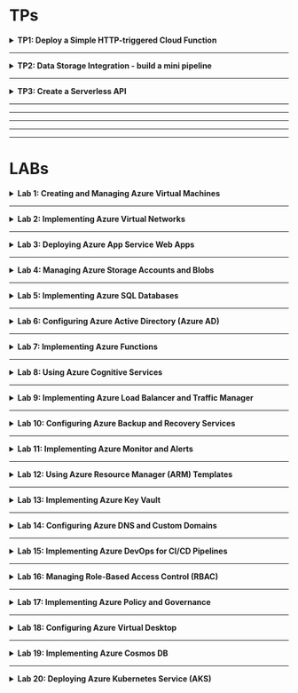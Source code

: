 # TPs

<details>
<summary>
<b>TP1: Deploy a Simple HTTP-triggered Cloud Function</b>
</summary>

- [<b>All Screenshots tp1, sub folder</b>](/tp1/screenshots/)
- Create Function [mhamedHttpFunc](/tp1/screenshots/create_func.png)
- Deploy Function [successfull](/tp1/screenshots/deploy.png)
- Result on Azure Portal [Dashboard](/tp1/screenshots/result.png)
- Function on the [browser](/tp1/screenshots/proof.png)

</details>

--- 

<details>
<summary>
<b>TP2: Data Storage Integration - build a mini pipeline</b>
</summary>

- [<b>All Screenshots tp2, sub folder</b>](/tp2/screenshots/)
- [Create Storage Account](/tp2/screenshots/create_storage_account.png)
- [Create App Function](/tp2/screenshots/app_func.png)
- [Create Container](/tp2/screenshots/local_func.png)
- [Logs Js Code](/tp2/screenshots/code.png)
- [Publish App Function](/tp2/screenshots/publish.png)
- [HTTPS POST TRIGGER](/tp2/screenshots/postman_post.png)
- [Saved log in Blob](/tp2/screenshots/saved_log.png)
- [Download log file](/tp2/screenshots/saved_log.png). [file](/tp2/log_123_1727963962038.json)

</details>

--- 

<details>
<summary>
<b>TP3: Create a Serverless API</b>
</summary>

- [Create Resource Group](/tp3/screenshots/resource_grp.png)
- Create Cosmos DB Account. 
```
az cosmosdb create --name mhameddbaccount --resource-group mhamedresourcegrp --kind GlobalDocumentDB --default-consistency-level Session
```
- Create a Database and Collection
```
az cosmosdb sql database create --account-name mhamedaccountdb --resource-group mhamed-tp-grp --name usersdb

az cosmosdb sql container create --account-name mhamedaccountdb --resource-group mhamed-tp-grp --database-name usersdb --name users --partition-key-path "/id"
```
- Create Function App.
```
mkdir myfunc
cd myfunc

func init --javascript
```
- Create the Function API. [Directory](/tp3/screenshots/setup.png).
```
func new --name crudApi --template "HTTP trigger"
```
- [Publish Function App](/tp3/screenshots/publish.png)
- [POST REQUEST](/tp3/screenshots/result_post.png)

</details>

---
---
---
---
---

# LABs

<details >
<summary>
<b>Lab 1: Creating and Managing Azure Virtual Machines</b>
</summary>

- [<b>All Screenshots lab1, sub folder</b>](/lab1/)
- [VM Created **successully**](/lab1/vm_running.png)
- [Connect to VM via SSH **successully**](/lab1/success_ssh_connection.png)
- [Install software on the VM **successully**](/lab1/success_install_software.png)

- [x] Deploy a Windows and a Linux virtual machine (VM) in Azure.
- [x] Configure VM sizes, storage options, and networking settings.
- [x] Connect to the VMs using Remote Desktop Protocol (RDP) and Secure Shell (SSH).
- [x] Install software on the VMs and take snapshots.
</details>

---

<details >
<summary>
<b>Lab 2: Implementing Azure Virtual Networks</b>
</summary>

- [<b>All Screenshots lab2, sub folder</b>](/lab2/)
- [VNet created with multiple subnets](/lab2/vnet_dashboard.png)
- [NGS created](/lab2/ngs_dashboard.png)
- [Connect the VM to a newly created subnet](/lab2/connect_vm_to_new_subnet.png)
- [New VM's subnet](/lab2/new_vm_subnet.png)
- [New VNet](/lab2/new_vnet.png)
- [VNets peering **successful**](/lab2/vnets_peering.png)

- [x] Create a Virtual Network (VNet) with multiple subnets.
- [x] Set up Network Security Groups (NSGs) to control inbound and outbound traffic.
- [x] Deploy VMs into specific subnets.
  - Had to create a new subnet
  - Change the Subnet via the NIC Settings.
  - Edit the IP Configuration.
  - Save the new settings.
  - Restart the VM.
- [x] Configure VNet peering between two VNets.
  - Created new Vnet `ml-vnet`.
  - From VNet `mhamed-lehbab-vm-vnet`, I peered the `ml-vnet`.
  </details>

---

<details >
<summary>
<b>Lab 3: Deploying Azure App Service Web Apps
</b>
</summary>

- [<b>All Screenshots lab3, sub folder</b>](/lab3/)
- [Config App Service Plan](/lab3/config_app_service.png)
- [Web App Dashboard](/lab3/web_app_dashboard.png)

- [x] Create an Azure App Service plan.
  - [The Web app template](https://icy-sand-07d5e9b03.5.azurestaticapps.net/).
- [x] Deploy a web application using Azure App Service.
- [x] Configure custom domains and SSL certificates.
- [x] Implement deployment slots for staging and production.
  - Azure doesn't support Deployment Slots for Static Web Apps.
  </details>

---

<details >
<summary>
<b>Lab 4: Managing Azure Storage Accounts and Blobs</b>
</summary>

- [<b>All Screenshots lab 4, sub folder</b>](/lab4/)
- [Storage Account Dashboard](/lab4/storage_account_dashboard.png)
- [Uploaded a blob](/lab4/uploaded_blob.png)
- [Uploaded a blob 2](/lab4/uploaded_blob2.png)
- [SAS config](/lab4/sas_config.png).
- [Implemented lifecycle managemenet](/lab4/life_cycle_management.png)

- [x] Create a Storage Account with different replication options.
- [x] Upload and manage blobs using Azure Portal and Azure CLI.
  - From Portal.
    - Created a container `mycontainer`.
    - Uploaded a Blob. (See screenshot above Uploaded a blob).
  - From CLI.
    - Created a container `mycontainer2`.
    - Uploaded a Blob (see screenshot above Uploaded a blob 2).
- [x] Set up Shared Access Signatures (SAS) for secure access.
  - Generated keys for container etc.
- [x] Implement lifecycle management policies.
  - Created a rule (TransitionToCool) to delete blobs after 60 days.
  </details>

---

<details>
<summary>
<b>Lab 5: Implementing Azure SQL Databases</b>
</summary>

- [<b>All Screenshots lab 5, sub folder</b>](/lab5/)
- [Azure SQL Database intance](/lab5/db_config.png)
- [Connected to Database](/lab5/connect_to_td.png)
- [Configure firewall](/lab5/config_firewall.png)
- [Import Data to database](/lab5/import_data_to_db.png)
- [Database Geo Replica](/lab5/replica.png)

- [x] Deploy an Azure SQL Database instance.
- [x] Configure firewall settings to allow client access.
- [x] Import data into the database.
  - Imported `sample.sql` to Account Storage Bloc.
  - [Check the data that's inside database](/lab5/data_in_db.png).
- [x] Implement Geo-replication for high availability.
</details>

---

<details>
<summary>
<b>Lab 6: Configuring Azure Active Directory (Azure AD)</b>

</summary>
*** NOTICE ***

<b>Lab 6: School account is restricted.</b>

- [<b>All Screenshots lab 6, sub folder</b>](/lab6/)

- [x] Create and manage users and groups in Azure AD.
- [x] Configure Multi-Factor Authentication (MFA) for users.
- [] Set up Application Registrations and Service Principals.
- [x ] Implement Conditional Access policies.

</details>

---

<details>
<summary>
<b>Lab 7: Implementing Azure Functions</b>
</summary>

- [<b>All Screenshots lab 7, sub folder</b>](/lab7/)
- [Function App Created](/lab7/fn_app_created.png)
- [Trigger Function Running](/lab7/fn_app_post.png)
- [Monitoring Function performance](/lab7/fn_app_monitoring.png)

- [x] Create an Azure Function App.
- [x] Develop a serverless function triggered by an HTTP request.
  - From available Templates.
  - Create HTTP trigger function `HttpTrigger1`.
- [x] Integrate the function with Azure Storage or Azure Queue.
  - install storage-blob `npm install @azure/storage-blob`.
  - Modify the function code to [this](/lab7/index.js).
- [x] Monitor function performance and logs.

</details>

---

<details>
<summary>
<b>Lab 8: Using Azure Cognitive Services</b>
</summary>

- [<b>All Screenshots lab 8, sub folder</b>](/lab8/)
- [Azure Cognitive Services resource](/lab8/azure_ai_service.png)

- [x] Create a Cognitive Services resource.
- [x] Develop an application that uses the Text Analytics API.
  - Use `Language` model.
  - Create a [nodejs app](/lab8/text-analitycs-app/)
  - Use your `keys` and `endpoints`.
- [x] Analyze sentiment and key phrases from sample text.
  - Run the `node index.js` command.
  - See [Result](/lab8/result.png)
- [x] Monitor API usage and manage keys.
</details>

---

<details>
<summary>
<b>Lab 9: Implementing Azure Load Balancer and Traffic Manager
</b>
</summary>

- [<b>All Screenshots lab 9, sub folder</b>](/lab9/)
- [Second vm](/lab9/create_vm2.png)
- [Loadbalancer dashboard](/lab9/lb_dashboard.png)
- [Loadbalancing rules](/lab9/lb_rules.png)
- [Traffic manager](/lab9/trafic_manager.png)
- [Traffic endpoint monitoring](/lab9/traffic_endpoint.png)

- [x] Deploy Azure Load Balancer to distribute traffic across VMs.
  - Created a second VM `mhamed-vm2`.
  - Config Load Balancer, frontend ip configuration. [HERE](/lab9/frontend_config.png)
  - Config Load Balancer, backend pool. [HERE](/lab9/backend_config.png)
- [x] Configure health probes and load balancing rules.
  - Created Load balancing rules. `http-lb-rule`
- [x] Set up Azure Traffic Manager for DNS-based traffic routing.
  - Created a traffic manager. `mhamed-traffic-maanger`.
  - Added entpoint to monitor traffic.
- [x] Test failover scenarios.
</details>

---

<details>
<summary>
<b>Lab 10: Configuring Azure Backup and Recovery Services</b>
</summary>

- [<b>All Screenshots lab 10, sub folder</b>](/lab10/)
- [Vault dashboard](/lab10/vault_dashboard.png)
- [Backup](/lab10/backup_vm.png)
- [VM policy](/lab10/vm_policy.png)

- [x] Create a Recovery Services Vault.
- [x] Configure backup for VMs and Azure Files.
- [x] Perform a backup and restore operation.
  - Backed up my VM Linux machine.
- [x] Implement backup policies and retention.
  - Select policy type. In my case `vm policy`.
  - Config VM Policy `mhamed-vm-policy`.
  </details>

---

<details>
<summary>
<b>Lab 11: Implementing Azure Monitor and Alerts</b>
</summary>

- [<b>All Screenshots lab 11, sub folder</b>](/lab11/)
- [VM Monitoring](/lab11/vm_monitoring.png)
- [All Group Monitoring](/lab11/group_monitoring.png)
- [Alerts Monitoring](/lab11/alerts_monitoring.png)

- [x] Set up Azure Monitor to collect metrics and logs.
- [x] Create alerts based on resource metrics.
- [x] Visualize data using Azure dashboards.
- [x] Implement Action Groups for alert notifications.

</details>

---

<details>
<summary>
<b>Lab 12: Using Azure Resource Manager (ARM) Templates</b>
</summary>

- [<b>All Screenshots lab 12, sub folder</b>](/lab12/)

- [x] Write an ARM template to deploy a multi-tier application.
  - Template Multi-tier Application. [HERE](/lab12/template.json)
- [x] Parameterize the template for reusability.

  ```
  az deployment group create --resource-group <your-resource-group> --template-file template.json --parameters sqlServerName=mhamed-lehbab-sql-server databaseName=mhamed-lehbab-db webAppName=mhamed-lehbab-fn-app appServicePlanName=SERVICE_APP_NAME adminUsername=USERNAME_HERE adminPassword=PASSWORD_HERE location=central-fr

  ```

- [x] Deploy resources using the template via Azure CLI.

  ```
  az deployment group validate --resource-group <your-resource-group> --template-file template.json --parameters sqlServerName=mhamed-lehbab-sql-server databaseName=mhamed-lehbab-db webAppName=mhamed-lehbab-fn-app appServicePlanName=SERVICE_APP_NAME adminUsername=USERNAME_HERE adminPassword=PASSWORD_HERE location=central-fr

  ```

- [x] Validate and troubleshoot deployment issues.

  ```
  az deployment group validate --resource-group <your-resource-group> --template-file template.json --parameters sqlServerName=mhamed-lehbab-sql-server databaseName=mhamed-lehbab-db webAppName=mhamed-lehbab-fn-app appServicePlanName=SERVICE_APP_NAME adminUsername=USERNAME_HERE adminPassword=PASSWORD_HERE location=central-fr

  ```

  </details>

---

<details>
<summary>
<b>Lab 13: Implementing Azure Key Vault</b>
</summary>

- [<b>All Screenshots lab 13, sub folder</b>](/lab13/)
- [Key vault dashboard](/lab13/key_vault_dashboard.png)

- [x] Create an Azure Key Vault.
- [x] Store and retrieve secrets, keys, and certificates.
- [x] Integrate Key Vault with an application for secret management.
- [x] Set up access policies and monitoring.
- [x] Try to use one of your key inside an application.

</details>

---

<details>
<summary>
<b>Lab 14: Configuring Azure DNS and Custom Domains</b>
</summary>

- [<b>All Screenshots lab 14, sub folder</b>](/lab14/)
- [Dns dashboard](/lab14/dns_dashboard.png)
- [Dns Record](/lab14/dns_records.png)

- [x] Create an Azure DNS Zone.
- [x] Manage DNS records for a custom domain.
- [x] Configure domain verification and mapping for Azure services.
- [x] Implement DNS aliases (CNAME) and record sets.
</details>

---

<details>
<summary>
<b>Lab 15: Implementing Azure DevOps for CI/CD Pipelines</b>
</summary>

**_ NOTICE _**

<b>Lab 6: School account is restricted.</b>

- [<b>All Screenshots lab 15, sub folder</b>](/lab15/)

- [x] Set up an Azure DevOps organization and project.
- [x] Create a Git repository and commit code.
- [x] Configure a CI pipeline to build the application.
- [x] Set up a CD pipeline to deploy an app template to Azure App Service.
</details>

---

<details>
<summary>
<b>Lab 16: Managing Role-Based Access Control (RBAC)</b>
</summary>

- [<b>All Screenshots lab 16, sub folder</b>](/lab16/)
- [Role assignment From Azure Portal](/lab16/role_assignment.png)
  or `using CLI`

  ```
  az login

  az role assignment create --assignee USER_EMAIL --role Reader --scope RESOURCE_GROUP_NAME
  ```

- [Custom Role with specific persmissions](/lab16/custom_role.png)
- [Audit activity logs](/lab16/activity_log.png)

- [x] Assign built-in roles to users and groups.
- [x] Create custom roles with specific permissions.
- [x] Test access levels for different roles.
- [x] Audit access using activity logs.

</details>

---

<details>
<summary>
<b>Lab 17: Implementing Azure Policy and Governance</b>
</summary>

- [<b>All Screenshots lab 17, sub folder</b>](/lab17/)
- [Create and assign Azure Policies](/lab17/policy.png)
- [Used initiative defitions to group multiple policies](/lab17/init_definitions.png)

- [x] Create and assign Azure Policies to enforce compliance.

  - Create a custom Policy `m-lehbab-policy`.

  ```
  az login

  az policy assignment create \
  --name "AllowedLocations" \
  --policy "/providers/Microsoft.Authorization/policyDefinitions/<policy_id>" \
  --params '{"allowedLocations": {"value": ["Central France", "FR"]}}' \
  --scope "/subscriptions/SUBSCRIPTION_ID_HERE"
  ```

- [x] Use initiatives to group multiple policies.

  - Create initiative definitions `mhamed-init-definitions`.

  ```
  az login

  az policy set-definition create \
  --name "SecureInitiative" \
  --definitions '[{"policyDefinitionId": "/providers MicrosoftAuthorization/policyDefinitions/POLICY_ID_1_HERE"},{"policyDefinitionId": "/providers/Microsoft.Authorization/policyDefinitions/POLICY_ID_2_HERE"}]' \
  --params '{"allowedLocations": {"value": ["Central France", "FR"]}}'

  ```

- [x] Remediate non-compliant resources.

  ```
  az login

  az policy state list --query "[?isCompliant==`false`].{resource:resourceId}" --policy-assignment "POLICY_ASSIGNMENT_ID_HERE"

  ```

- [x] Analyze compliance reports.

</details>

---

<details>
<summary>
<b>Lab 18: Configuring Azure Virtual Desktop</b>
</summary>

- [<b>All Screenshots lab 18, sub folder</b>](/lab18/)
- [Host pool](/lab18/host_pool.png)
- [Config VM pools](/lab18/config_vm_pools.png)

- [x] Set up Azure Virtual Desktop environment.
  ```
  az desktopvirtualization hostpool create     --resource-group mhamed-lehbab-labs     --name mhamed-host-pool     --location "West Europe"     --friendly-name "M'hamed Host Pool Lab18"     --description "Host Pool for Azure Virtual Desktop Lab"
  ```
- [x] Configure host pools, session hosts, and workspaces.
- [x] Publish remote desktop applications.
- [x] Connect to the virtual desktops as a user.

</details>

---

<details>
<summary>
<b>Lab 19: Implementing Azure Cosmos DB</b>
</summary>

- [<b>All Screenshots lab 19, sub folder</b>](/lab19/)
- [Create cosmos DB](/lab19/cosmos_db.png)
- [Data Explorer](/lab19/data-explorer.png)

- [x] Create a Cosmos DB account with a chosen API (SQL, MongoDB, etc.).
- [x] Insert and query data using the Data Explorer.
- [x] Configure throughput and partitioning.
- [ ] Implement Global Distribution.
  - I'm on [serverless](/lab19/serverless.png) mode. I cannot do this part.

</details>

---

<details>
<summary>
<b>Lab 20: Deploying Azure Kubernetes Service (AKS)</b>
</summary>

- [<b>All Screenshots lab 20, sub folder</b>](/lab20/)
- [ASK Cluster](/lab20/aks-cluster.png)
- [Deployed containerized app](/lab20/deployed-ask.png)
- [Check running services](/lab20/check.png)

- [x] Set up an AKS cluster.

  ```
  az upgrade

  az group create --name mhamed-lehbab-labs --location europe

  az aks create \
  --resource-group mhamed-lehbab-labs \
  --name mhamed-ask-cluster \
  --node-count 1 \
  --enable-addons monitoring \
  --kubernetes-version 1.24.9 \
  --generate-ssh-keys

  az aks get-credentials --resource-group mhamed-lehbab-labs --name mhamed-ask-cluster

  kubectl get nodes
  ```

- [x] Deploy a containerized application using Kubernetes manifests.
  - [Deployement](/lab20/deply.yaml) `script`
  - [Services](/lab20/service.yaml) `script`
- [x] Scale applications and manage pods.
  - [Auto scaling](/lab20/scalin.yaml) `script`
- [x] Implement network policies for pod communication.

</details>
